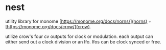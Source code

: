 # nest

utility library for monome [https://monome.org/docs/norns/](norns) + [https://monome.org/docs/crow/](crow).

utilize crow's four cv outputs for clock or modulation. each output can either send out a clock division or an lfo. lfos can be clock synced or free.
